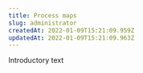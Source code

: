 ```yaml
---
title: Process maps
slug: administrator
createdAt: 2022-01-09T15:21:09.959Z
updatedAt: 2022-01-09T15:21:09.963Z
---
```

Introductory text
